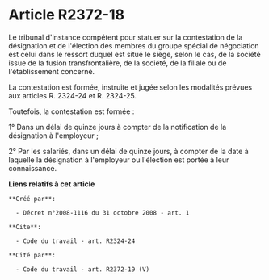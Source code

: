 # Article R2372-18

Le tribunal d'instance compétent pour statuer sur la contestation de la désignation et de l'élection des membres du groupe
spécial de négociation est celui dans le ressort duquel est situé le siège, selon le cas, de la société issue de la fusion
transfrontalière, de la société, de la filiale ou de l'établissement concerné. 

La contestation est formée, instruite et jugée selon les modalités prévues aux articles R. 2324-24 et R. 2324-25. 

Toutefois, la contestation est formée : 

1° Dans un délai de quinze jours à compter de la notification de la désignation à l'employeur ; 

2° Par les salariés, dans un délai de quinze jours, à compter de la date à laquelle la désignation à l'employeur ou
l'élection est portée à leur connaissance.

**Liens relatifs à cet article**

	**Créé par**:

	  - Décret n°2008-1116 du 31 octobre 2008 - art. 1

	**Cite**:

	  - Code du travail - art. R2324-24

	**Cité par**:

	  - Code du travail - art. R2372-19 (V)
